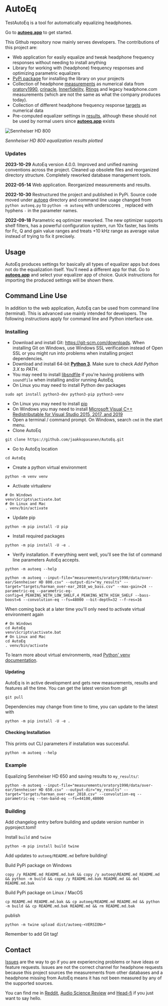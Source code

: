 # AutoEq
TestAutoEq is a tool for automatically equalizing headphones.

Go to **[autoeq.app](https://autoeq.app)** to get started.

This Github repository now mainly serves developers. The contributions of this project are:
* Web application for easily equalize and tweak headphone frequency responses without needing to install anything
* Library for working with (headphone) frequency responses and optimizing parametric equalizers
* [PyPi package](https://pypi.org/project/autoeq/) for installing the library on your projects
* Collection of headphone [measurements](./measurements) as numerical data from
[oratory1990](https://www.reddit.com/r/oratory1990/wiki/index/list_of_presets/),
[crinacle](https://crinacle.com),
[Innerfidelity](https://www.stereophile.com/content/innerfidelity-headphone-measurements),
[Rtings](https://www.rtings.com/headphones/1-5/graph) and legacy
headphone.com measurements (which are not the same as what the company produces today).
* Collection of different headphone frequency response [targets](./targets) as numerical data
* Pre-computed equalizer settings in [results](./results), although these should not be used by normal users since
**[autoeq.app](https://autoeq.app)** exists

![Sennheiser HD 800](./results/oratory1990/over-ear/Sennheiser%20HD%20800/Sennheiser%20HD%20800.png)

*Sennheiser HD 800 equalization results plotted*

### Updates
**2023-10-29** AutoEq version 4.0.0. Improved and unified naming conventions across the project. Cleaned up obsolete
files and reorganized directory structure. Completely reworked database management tools.

**2022-05-14** Web application. Reorganized measurements and results.

**2022-10-30** Restructured the project and published in PyPi. Source code moved under [autoeq](./autoeq) directory and 
command line usage changed from `python autoeq.py` to `python -m autoeq` with underscores `_` replaced with hyphens `-`
in the parameter names. 

**2022-09-18** Parametric eq optimizer reworked. The new optimizer supports shelf filters, has a powerful configuration
system, run 10x faster, has limits for Fc, Q and gain value ranges and treats +10 kHz range as average value instead of
trying to fix it precisely.

## Usage
AutoEq produces settings for basically all types of equalizer apps but does not do the equalization itself. You'll need
a different app for that. Go to **[autoeq.app](https://autoeq.app)** and select your equalizer app of choice. Quick
instructions for importing the produced settings will be shown there.

## Command Line Use
In addition to the web application, AutoEq can be used from command line (terminal). This is advanced use mainly
intended for developers. The following instructions apply for command line and Python interface use.

### Installing
- Download and install Git: https://git-scm.com/downloads. When installing Git on Windows, use Windows SSL verification
instead of Open SSL or you might run into problems when installing project dependencies.
- Download and install 64-bit **[Python 3](https://www.python.org/getit/)**. Make sure to check *Add Python 3.X to PATH*.
- You may need to install [libsndfile](http://www.mega-nerd.com/libsndfile/) if you're having problems with `soundfile`
when installing and/or running AutoEq.
- On Linux you may need to install Python dev packages
```shell
sudo apt install python3-dev python3-pip python3-venv
```
- On Linux you may need to install [pip](https://pip.pypa.io/en/stable/installing/)
- On Windows you may need to install
[Microsoft Visual C++ Redistributable for Visual Studio 2015, 2017, and 2019](https://support.microsoft.com/en-us/help/2977003/the-latest-supported-visual-c-downloads)
- Open a terminal / command prompt. On Windows, search `cmd` in the start menu.
- Clone AutoEq
```shell
git clone https://github.com/jaakkopasanen/AutoEq.git
```
- Go to AutoEq location
```shell
cd AutoEq
```
- Create a python virtual environment
```shell
python -m venv venv
```
- Activate virtualenv
```shell
# On Windows
venv\Scripts\activate.bat
# On Linux and Mac
. venv/bin/activate
```
- Update pip
```shell
python -m pip install -U pip
```
- Install required packages
```shell
python -m pip install -U -e .
```
- Verify installation. If everything went well, you'll see the list of command line parameters AutoEq accepts.
```shell
python -m autoeq --help
```

```shell
python -m autoeq --input-file="measurements/oratory1990/data/over-ear/Sennheiser HD 800.csv" --output-dir="my_results" --target="targets/harman_over-ear_2018_wo_bass.csv" --max-gain=24 --parametric-eq --parametric-eq-config=4_PEAKING_WITH_LOW_SHELF,4_PEAKING_WITH_HIGH_SHELF --bass-boost=6 --convolution-eq --fs=48000 --bit-depth=32 --f-res=16
```

When coming back at a later time you'll only need to activate virtual environment again
```shell
# On Windows
cd AutoEq
venv\Scripts\activate.bat
# On Linux and Mac
cd AutoEq
. venv/bin/activate
```

To learn more about virtual environments, read [Python' venv documentation](https://docs.python.org/3.9/library/venv.html).

#### Updating
AutoEq is in active development and gets new measurements, results and features all the time. You can get the latest
version from git
```shell
git pull
```

Dependencies may change from time to time, you can update to the latest with
```shell
python -m pip install -U -e .
```

#### Checking Installation
This prints out CLI parameters if installation was successful.
```shell
python -m autoeq --help
```

### Example
Equalizing Sennheiser HD 650 and saving results to `my_results/`:
```shell
python -m autoeq --input-file="measurements/oratory1990/data/over-ear/Sennheiser HD 650.csv" --output-dir="my_results" --target="targets/harman_over-ear_2018.csv" --convolution-eq --parametric-eq --ten-band-eq --fs=44100,48000
```

### Building
Add changelog entry before building and update version number in pyproject.toml!

Install `build` and `twine`
```shell
python -m pip install build twine
```

Add updates to `autoeq/README.md` before building!

Build PyPi package on Windows
```shell
copy /y README.md README.md.bak && copy /y autoeq\README.md README.md && python -m build && copy /y README.md.bak README.md && del README.md.bak
```

Build PyPi package on Linux / MacOS
```shell
cp README.md README.md.bak && cp autoeq/README.md README.md && python -m build && cp README.md.bak README.md && rm README.md.bak
```

publish
```shell
python -m twine upload dist/autoeq-<VERSION>*
```

Remember to add Git tag!

## Contact
[Issues](https://github.com/jaakkopasanen/AutoEq/issues) are the way to go if you are experiencing problems or have
ideas or feature requests. Issues are not the correct channel for headphone requests because this project sources the
measurements from other databases and a headphone missing from AutoEq means it has not been measured by any of the
supported sources.

You can find me in [Reddit](https://www.reddit.com/user/jaakkopasanen),
[Audio Science Review](https://www.audiosciencereview.com/forum/index.php?members/jaakkopasanen.17838/) and
[Head-fi](https://www.head-fi.org/members/jaakkopasanen.491235/) if you just want to say hello.
